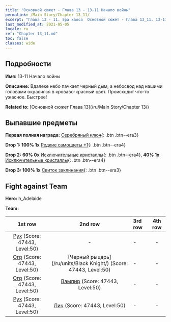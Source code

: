 ```yaml
---
title: "Основной сюжет - Глава 13 - 13-11 Начало войны"
permalink: /Main Story/Chapter 13_11/
excerpt: "Глава 13 - 11. Эра хаоса  Основной сюжет - Глава 13_11. 13-11 Начало войны"
last_modified_at: 2021-05-05
locale: ru
ref: "Chapter 13_11.md"
toc: false
classes: wide
---
```


## Подробности

 **Имя:** 13-11 Начало войны

 **Описание:** Вдалеке небо пачкает черный дым, а небосвод над нашими головами окрасился в кроваво-красный цвет. Происходит что-то ужасное. Быстрее!

 **Related to:** [Основной сюжет Глава 13](/ru/Main Story/Chapter 13/)

## Выпавшие предметы

 **Первая полная награда:** [Серебряный ключ](/ItemsRU/con_693/){: .btn .btn--era3}

 **Drop 1:** **100% 1x** [Редкие самоцветы +1](/ItemsRU/mat_44/){: .btn .btn--era4}

 **Drop 2:** **60% 0x** [Исключительные кристаллы](/ItemsRU/mat_38/){: .btn .btn--era4}, **40% 1x** [Исключительные кристаллы](/ItemsRU/mat_38/){: .btn .btn--era4}

 **Drop 3:** **100% 1x** [Свиток заклинания](/ItemsRU/con_694/){: .btn .btn--era3}


## Fight against Team
 **Hero:** h_Adelaide

 **Team:**


  | 1st row | 2nd row | 3rd row | 4th row |
  |:----:|:----:|:----|:----:|
  | [Рух](/ru/units/Roc/) (Score: 47443, Level:50)  | - | - | - |
  | [Огр](/ru/units/Ogre/) (Score: 47443, Level:50)  | [Черный рыцарь](/ru/units/Black Knight/) (Score: 47443, Level:50)  | - | - |
  | [Огр](/ru/units/Ogre/) (Score: 47443, Level:50)  | [Вампир](/ru/units/Vampire/) (Score: 47443, Level:50)  | - | - |
  | [Рух](/ru/units/Roc/) (Score: 47443, Level:50)  | [Лич](/ru/units/Lich/) (Score: 47443, Level:50)  | - | - |


